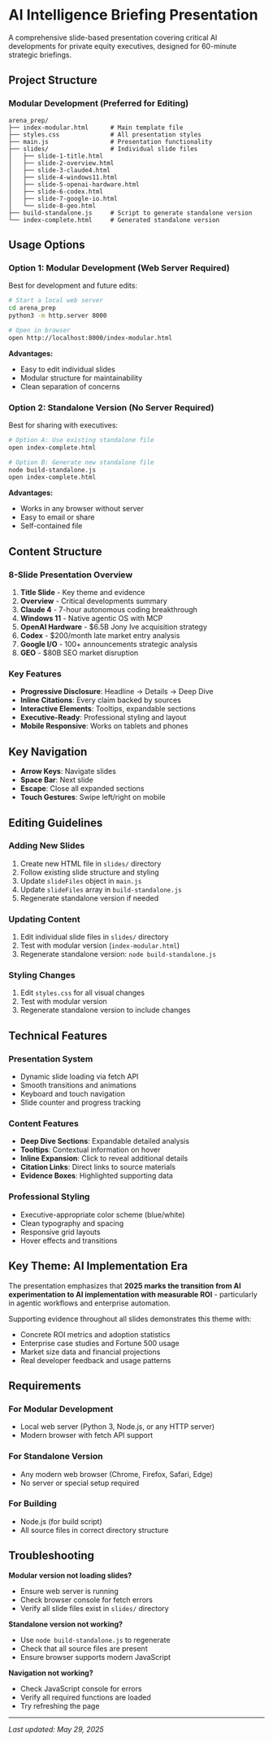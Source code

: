 # AI Intelligence Briefing Presentation

A comprehensive slide-based presentation covering critical AI developments for private equity executives, designed for 60-minute strategic briefings.

## Project Structure

### Modular Development (Preferred for Editing)
```
arena_prep/
├── index-modular.html      # Main template file
├── styles.css              # All presentation styles
├── main.js                 # Presentation functionality
├── slides/                 # Individual slide files
│   ├── slide-1-title.html
│   ├── slide-2-overview.html
│   ├── slide-3-claude4.html
│   ├── slide-4-windows11.html
│   ├── slide-5-openai-hardware.html
│   ├── slide-6-codex.html
│   ├── slide-7-google-io.html
│   └── slide-8-geo.html
├── build-standalone.js     # Script to generate standalone version
└── index-complete.html     # Generated standalone version
```

## Usage Options

### Option 1: Modular Development (Web Server Required)
Best for development and future edits:

```bash
# Start a local web server
cd arena_prep
python3 -m http.server 8000

# Open in browser
open http://localhost:8000/index-modular.html
```

**Advantages:**
- Easy to edit individual slides
- Modular structure for maintainability
- Clean separation of concerns

### Option 2: Standalone Version (No Server Required)
Best for sharing with executives:

```bash
# Option A: Use existing standalone file
open index-complete.html

# Option B: Generate new standalone file
node build-standalone.js
open index-complete.html
```

**Advantages:**
- Works in any browser without server
- Easy to email or share
- Self-contained file

## Content Structure

### 8-Slide Presentation Overview

1. **Title Slide** - Key theme and evidence
2. **Overview** - Critical developments summary
3. **Claude 4** - 7-hour autonomous coding breakthrough
4. **Windows 11** - Native agentic OS with MCP
5. **OpenAI Hardware** - $6.5B Jony Ive acquisition strategy
6. **Codex** - $200/month late market entry analysis
7. **Google I/O** - 100+ announcements strategic analysis
8. **GEO** - $80B SEO market disruption

### Key Features

- **Progressive Disclosure**: Headline → Details → Deep Dive
- **Inline Citations**: Every claim backed by sources
- **Interactive Elements**: Tooltips, expandable sections
- **Executive-Ready**: Professional styling and layout
- **Mobile Responsive**: Works on tablets and phones

## Key Navigation

- **Arrow Keys**: Navigate slides
- **Space Bar**: Next slide
- **Escape**: Close all expanded sections
- **Touch Gestures**: Swipe left/right on mobile

## Editing Guidelines

### Adding New Slides

1. Create new HTML file in `slides/` directory
2. Follow existing slide structure and styling
3. Update `slideFiles` object in `main.js`
4. Update `slideFiles` array in `build-standalone.js`
5. Regenerate standalone version if needed

### Updating Content

1. Edit individual slide files in `slides/` directory
2. Test with modular version (`index-modular.html`)
3. Regenerate standalone version: `node build-standalone.js`

### Styling Changes

1. Edit `styles.css` for all visual changes
2. Test with modular version
3. Regenerate standalone version to include changes

## Technical Features

### Presentation System
- Dynamic slide loading via fetch API
- Smooth transitions and animations
- Keyboard and touch navigation
- Slide counter and progress tracking

### Content Features
- **Deep Dive Sections**: Expandable detailed analysis
- **Tooltips**: Contextual information on hover
- **Inline Expansion**: Click to reveal additional details
- **Citation Links**: Direct links to source materials
- **Evidence Boxes**: Highlighted supporting data

### Professional Styling
- Executive-appropriate color scheme (blue/white)
- Clean typography and spacing
- Responsive grid layouts
- Hover effects and transitions

## Key Theme: AI Implementation Era

The presentation emphasizes that **2025 marks the transition from AI experimentation to AI implementation with measurable ROI** - particularly in agentic workflows and enterprise automation.

Supporting evidence throughout all slides demonstrates this theme with:
- Concrete ROI metrics and adoption statistics
- Enterprise case studies and Fortune 500 usage
- Market size data and financial projections
- Real developer feedback and usage patterns

## Requirements

### For Modular Development
- Local web server (Python 3, Node.js, or any HTTP server)
- Modern browser with fetch API support

### For Standalone Version
- Any modern web browser (Chrome, Firefox, Safari, Edge)
- No server or special setup required

### For Building
- Node.js (for build script)
- All source files in correct directory structure

## Troubleshooting

**Modular version not loading slides?**
- Ensure web server is running
- Check browser console for fetch errors
- Verify all slide files exist in `slides/` directory

**Standalone version not working?**
- Use `node build-standalone.js` to regenerate
- Check that all source files are present
- Ensure browser supports modern JavaScript

**Navigation not working?**
- Check JavaScript console for errors
- Verify all required functions are loaded
- Try refreshing the page

---

*Last updated: May 29, 2025* 